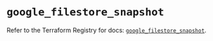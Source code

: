 # `google_filestore_snapshot`

Refer to the Terraform Registry for docs: [`google_filestore_snapshot`](https://registry.terraform.io/providers/hashicorp/google-beta/6.49.0/docs/resources/google_filestore_snapshot).
